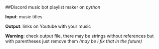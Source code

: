 ##Discord music bot playlist maker on *python*


**Input**: music titles

**Output**: links on Youtube with your music

**Warning**: check output file, there may be strings without references but with parentheses
just remove them
*(may be i fix that in the future)*
